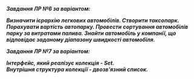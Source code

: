 ***Завдання ЛР №6 за варіантом:***<br>

***Визначити ієрархію легкових автомобілів. Створити таксопарк. Порахувати
вартість автопарку. Провести сортування автомобілів парку за витратами
палива. Знайти автомобіль у компанії, що відповідає заданому діапазону
швидкості автомобіля.***<br>

***Завдання ЛР №7 за варіантом:***<br>

***Інтерфейс, який реалізує колекція - Set.***<br>
***Внутрішня структура колекції - двозв'язний список.***<br>

